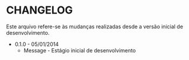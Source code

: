 CHANGELOG
=============

Este arquivo refere-se às mudanças realizadas desde a versão inicial de desenvolvimento.

* 0.1.0 - 05/01/2014
  * Message - Estágio inicial de desenvolvimento